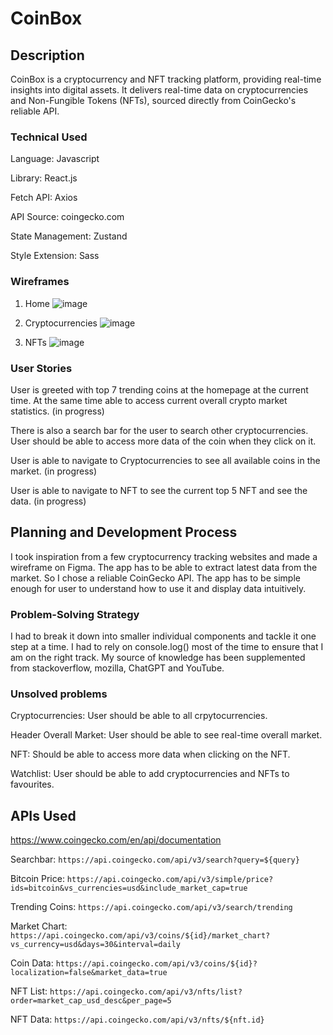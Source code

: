 # CoinBox

## Description
CoinBox is a cryptocurrency and NFT tracking platform, providing real-time insights into digital assets. It delivers real-time data on cryptocurrencies and Non-Fungible Tokens (NFTs), sourced directly from CoinGecko's reliable API.

### Technical Used
Language: Javascript 

Library: React.js

Fetch API: Axios

API Source: coingecko.com

State Management: Zustand 

Style Extension: Sass 

### Wireframes
1. Home
![image](https://github.com/khidhirakmal/seif-13-project-2/assets/125201926/50035710-df52-42e8-963d-a8ff2b4d59af)

2. Cryptocurrencies
![image](https://github.com/khidhirakmal/seif-13-project-2/assets/125201926/eb9796d1-7968-4df2-9f3d-f282230674dd)

3. NFTs
![image](https://github.com/khidhirakmal/seif-13-project-2/assets/125201926/52aceacd-0a1d-422c-b533-219520e19fe4)

### User Stories
User is greeted with top 7 trending coins at the homepage at the current time. 
At the same time able to access current overall crypto market statistics. (in progress)

There is also a search bar for the user to search other cryptocurrencies. User should be able to access more data
of the coin when they click on it. 

User is able to navigate to Cryptocurrencies to see all available coins in the market. (in progress)

User is able to navigate to NFT to see the current top 5 NFT and see the data. (in progress) 

## Planning and Development Process
I took inspiration from a few cryptocurrency tracking websites and made a wireframe on Figma. The app has to be able to extract latest data from the market. So I chose a reliable CoinGecko API. The app has to be simple enough for user to understand how to use it and display data intuitively.

### Problem-Solving Strategy
I had to break it down into smaller individual components and tackle it one step at a time. I had to rely on console.log() most of 
the time to ensure that I am on the right track. My source of knowledge has been supplemented from stackoverflow, mozilla, ChatGPT and YouTube. 

### Unsolved problems
Cryptocurrencies: User should be able to all crpytocurrencies.

Header Overall Market: User should be able to see real-time overall market.

NFT: Should be able to access more data when clicking on the NFT.

Watchlist: User should be able to add cryptocurrencies and NFTs to favourites.

## APIs Used
https://www.coingecko.com/en/api/documentation

Searchbar: `https://api.coingecko.com/api/v3/search?query=${query}`

Bitcoin Price: `https://api.coingecko.com/api/v3/simple/price?ids=bitcoin&vs_currencies=usd&include_market_cap=true`

Trending Coins: `https://api.coingecko.com/api/v3/search/trending`

Market Chart: `https://api.coingecko.com/api/v3/coins/${id}/market_chart?vs_currency=usd&days=30&interval=daily`

Coin Data: `https://api.coingecko.com/api/v3/coins/${id}?localization=false&market_data=true`

NFT List: `https://api.coingecko.com/api/v3/nfts/list?order=market_cap_usd_desc&per_page=5`

NFT Data: `https://api.coingecko.com/api/v3/nfts/${nft.id}`
